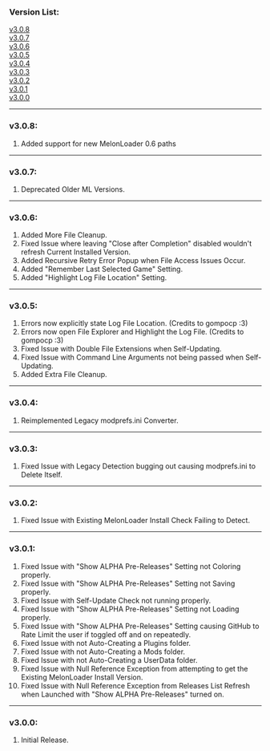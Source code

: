 ### Version List:

[v3.0.8](#v308)  
[v3.0.7](#v307)  
[v3.0.6](#v306)  
[v3.0.5](#v305)  
[v3.0.4](#v304)  
[v3.0.3](#v303)  
[v3.0.2](#v302)  
[v3.0.1](#v301)  
[v3.0.0](#v300)  

---

### v3.0.8:

1. Added support for new MelonLoader 0.6 paths

---

### v3.0.7:

1. Deprecated Older ML Versions.

---

### v3.0.6:

1. Added More File Cleanup.
2. Fixed Issue where leaving "Close after Completion" disabled wouldn't refresh Current Installed Version.
3. Added Recursive Retry Error Popup when File Access Issues Occur.
4. Added "Remember Last Selected Game" Setting.
5. Added "Highlight Log File Location" Setting.

---

### v3.0.5:

1. Errors now explicitly state Log File Location.    (Credits to gompocp :3)
2. Errors now open File Explorer and Highlight the Log File.    (Credits to gompocp :3)
3. Fixed Issue with Double File Extensions when Self-Updating.
4. Fixed Issue with Command Line Arguments not being passed when Self-Updating.
5. Added Extra File Cleanup.

---

### v3.0.4:

1. Reimplemented Legacy modprefs.ini Converter.

---

### v3.0.3:

1. Fixed Issue with Legacy Detection bugging out causing modprefs.ini to Delete Itself.

---

### v3.0.2:

1. Fixed Issue with Existing MelonLoader Install Check Failing to Detect.

---

### v3.0.1:

1. Fixed Issue with "Show ALPHA Pre-Releases" Setting not Coloring properly.
2. Fixed Issue with "Show ALPHA Pre-Releases" Setting not Saving properly.
3. Fixed Issue with Self-Update Check not running properly.
4. Fixed Issue with "Show ALPHA Pre-Releases" Setting not Loading properly.
5. Fixed Issue with "Show ALPHA Pre-Releases" Setting causing GitHub to Rate Limit the user if toggled off and on repeatedly.
6. Fixed Issue with not Auto-Creating a Plugins folder.
7. Fixed Issue with not Auto-Creating a Mods folder.
8. Fixed Issue with not Auto-Creating a UserData folder.
9. Fixed Issue with Null Reference Exception from attempting to get the Existing MelonLoader Install Version.
10. Fixed Issue with Null Reference Exception from Releases List Refresh when Launched with "Show ALPHA Pre-Releases" turned on.

---

### v3.0.0:

1. Initial Release.
